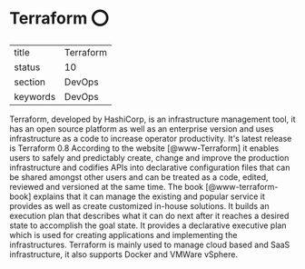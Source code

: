 # Terraform :o:


|          |               |
| -------- | ------------- |
| title    | Terraform     | 
| status   | 10            |
| section  | DevOps        |
| keywords | DevOps        |



Terraform, developed by HashiCorp, is an infrastructure management
tool, it has an open source platform as well as an enterprise version
and uses infrastructure as a code to increase operator
productivity. It's latest release is Terraform 0.8 According to the
website [@www-Terraform] it enables users to safely and
predictably create, change and improve the production infrastructure
and codifies APIs into declarative configuration files that can be
shared amongst other users and can be treated as a code, edited,
reviewed and versioned at the same time. The
book [@www-terraform-book] explains that it can manage the
existing and popular service it provides as well as create customized
in-house solutions. It builds an execution plan that describes what it
can do next after it reaches a desired state to accomplish the goal
state. It provides a declarative executive plan which is used for
creating applications and implementing the infrastructures. Terraform
is mainly used to manage cloud based and SaaS infrastructure, it also
supports Docker and VMWare vSphere.
     
